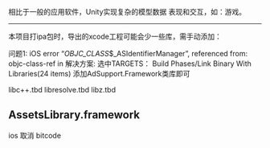 相比于一般的应用软件，Unity实现复杂的模型数据 表现和交互，如：游戏。



-------------------------------------------------------------------------------------------------------
本项目打ipa包时，导出的xcode工程可能会少一些库，需手动添加：

问题1: iOS error “_OBJC_CLASS_$_ASIdentifierManager”, referenced from: objc-class-ref in
解决方案: 选中TARGETS： Build Phases/Link Binary With Libraries(24 items)
添加AdSupport.Framework类库即可

libc++.tbd
libresolve.tbd
libz.tbd

AssetsLibrary.framework
-------------------------------------------------------------------------------------------------------

ios 取消 bitcode


